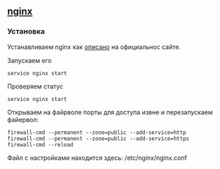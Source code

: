 ## [nginx ](https://nginx.org/ru/)

### Установка
Устанавливаем nginx как [описано](https://nginx.org/ru/linux_packages.html#stable) на официальнос сайте.

Запускаем его
~~~
service nginx start 
~~~
Проверяем статус
~~~
service nginx start 
~~~

Открываем на файрволе порты для доступа извне и перезапускаем файервол: 
~~~
firewall-cmd --permanent --zone=public --add-service=http
firewall-cmd --permanent --zone=public --add-service=https
firewall-cmd --reload
~~~

Файл с настройками находится здесь: /etc/nginx/nginx.conf
